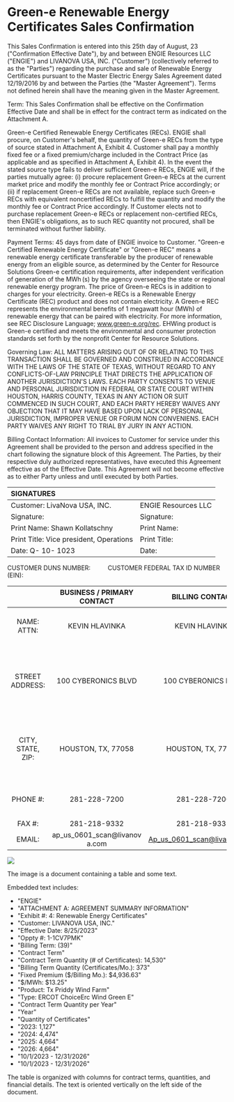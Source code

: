 # Green-e Renewable Energy Certificates Sales Confirmation 

This Sales Confirmation is entered into this 25th day of August, 23 ("Confirmation Effective Date"), by and between ENGIE Resources LLC ("ENGIE") and LIVANOVA USA, INC. ("Customer") (collectively referred to as the "Parties") regarding the purchase and sale of Renewable Energy Certificates pursuant to the Master Electric Energy Sales Agreement dated 12/19/2016 by and between the Parties (the "Master Agreement"). Terms not defined herein shall have the meaning given in the Master Agreement.

Term: This Sales Confirmation shall be effective on the Confirmation Effective Date and shall be in effect for the contract term as indicated on the Attachment A.

Green-e Certified Renewable Energy Certificates (RECs). ENGIE shall procure, on Customer's behalf, the quantity of Green-e RECs from the type of source stated in Attachment A, Exhibit 4. Customer shall pay a monthly fixed fee or a fixed premium/charge included in the Contract Price (as applicable and as specified in Attachment A, Exhibit 4). In the event the stated source type fails to deliver sufficient Green-e RECs, ENGIE will, if the parties mutually agree: (i) procure replacement Green-e RECs at the current market price and modify the monthly fee or Contract Price accordingly; or (ii) if replacement Green-e RECs are not available, replace such Green-e RECs with equivalent noncertified RECs to fulfill the quantity and modify the monthly fee or Contract Price accordingly. If Customer elects not to purchase replacement Green-e RECs or replacement non-certified RECs, then ENGIE's obligations, as to such REC quantity not procured, shall be terminated without further liability.

Payment Terms: 45 days from date of ENGIE invoice to Customer.
"Green-e Certified Renewable Energy Certificate" or "Green-e REC" means a renewable energy certificate transferable by the producer of renewable energy from an eligible source, as determined by the Center for Resource Solutions Green-e certification requirements, after independent verification of generation of the $\operatorname{MWh}(\mathrm{s})$ by the agency overseeing the state or regional renewable energy program. The price of Green-e RECs is in addition to charges for your electricity. Green-e RECs is a Renewable Energy Certificate (REC) product and does not contain electricity. A Green-e REC represents the environmental benefits of 1 megawatt hour (MWh) of renewable energy that can be paired with electricity. For more information, see REC Disclosure Language; www.green-e.org/rec. EHWing product is Green-e certified and meets the environmental and consumer protection standards set forth by the nonprofit Center for Resource Solutions.

Governing Law: ALL MATTERS ARISING OUT OF OR RELATING TO THIS TRANSACTION SHALL BE GOVERNED AND CONSTRUED IN ACCORDANCE WITH THE LAWS OF THE STATE OF TEXAS, WITHOUT REGARD TO ANY CONFLICTS-OF-LAW PRINCIPLE THAT DIRECTS THE APPLICATION OF ANOTHER JURISDICTION'S LAWS. EACH PARTY CONSENTS TO VENUE AND PERSONAL JURISDICTION IN FEDERAL OR STATE COURT WITHIN HOUSTON, HARRIS COUNTY, TEXAS IN ANY ACTION OR SUIT COMMENCED IN SUCH COURT, AND EACH PARTY HEREBY WAIVES ANY OBJECTION THAT IT MAY HAVE BASED UPON LACK OF PERSONAL JURISDICTION, IMPROPER VENUE OR FORUM NON CONVENIENS. EACH PARTY WAIVES ANY RIGHT TO TRIAL BY JURY IN ANY ACTION.

Billing Contact Information: All invoices to Customer for service under this Agreement shall be provided to the person and address specified in the chart following the signature block of this Agreement. The Parties, by their respective duly authorized representatives, have executed this Agreement effective as of the Effective Date. This Agreement will not become effective as to either Party unless and until executed by both Parties.

| SIGNATURES |  |
| :-- | :-- |
| Customer: LivaNova USA, INC. | ENGIE Resources LLC |
| Signature: $\quad$ | Signature: |
| Print Name: Shawn Kollatschny | Print Name: |
| Print Title: Vice president, Operations | Print Title: |
| Date: Q- 10- 1023 | Date: |

CUSTOMER DUNS NUMBER: $\qquad$
CUSTOMER FEDERAL TAX ID NUMBER (EIN): $\qquad$

|  | BUSINESS / PRIMARY CONTACT | BILLING CONTACT | ENGIE Resources CONTACT | CUSTOMER <br> PAYMENTS |
| :--: | :--: | :--: | :--: | :--: |
| NAME: <br> ATTN: | KEVIN HLAVINKA | KEVIN HLAVINKA | ENGIE Resources | Payment Address: ENGIE Resources LLC PO Box 841680 Dallas, TX 75284-1680 |
| STREET <br> ADDRESS: | 100 CYBERONICS BLVD | 100 CYBERONICS BLVD | Physical Address 1360 Post Oak Blvd. Suite 400 Houston, Texas 77056 | Qvernight Address: ENGIE Resources LLC Bank of America Lockbox Services Lockbox 841680 1950 N Stemmons Freeway, Suite 5010 Dallas, TX 75207 |
| CITY, STATE, ZIP: | HOUSTON, TX, 77058 | HOUSTON, TX, 77058 | Mailing Address PO Box 841680 Dallas, Texas 75284-1680 | Electronic Payment: <br> Merrill Lynch Dallas ACH Routing: <br> 111000012 <br> Wex A8A: 025009593 <br> Account No.: <br> 4451335207 |
| PHONE \#: | 281-228-7200 | 281-228-7200 | 1-866-MYENGIE | Self-service billing <br> online: MyEngiePortal https://accounts.engieres ources.com |
| FAX \#: | 281-218-9332 | 281-218-9332 | (713) 636-0927 |  |
| EMAIL: | ap_us_0601_scan@livanov <br> a.com | Ap_us_0601_scan@livanova.com | care@engleresources.com |  |

![](images/img-0.jpeg)

The image is a document containing a table and some text. 

Embedded text includes:

- "ENGIE"
- "ATTACHMENT A: AGREEMENT SUMMARY INFORMATION"
- "Exhibit #: 4: Renewable Energy Certificates"
- "Customer: LIVANOVA USA, INC."
- "Effective Date: 8/25/2023"
- "Oppty #: 1-1CV7PMK"
- "Billing Term: (39)"
- "Contract Term"
- "Contract Term Quantity (# of Certificates): 14,530"
- "Billing Term Quantity (Certificates/Mo.): 373"
- "Fixed Premium ($/Billing Mo.): $4,936.63"
- "$/MWh: $13.25"
- "Product: Tx Priddy Wind Farm"
- "Type: ERCOT ChoiceErc Wind Green E"
- "Contract Term Quantity per Year"
- "Year"
- "Quantity of Certificates"
- "2023: 1,127"
- "2024: 4,474"
- "2025: 4,664"
- "2026: 4,664"
- "10/1/2023 - 12/31/2026"
- "10/1/2023 - 12/31/2026"

The table is organized with columns for contract terms, quantities, and financial details. The text is oriented vertically on the left side of the document.
